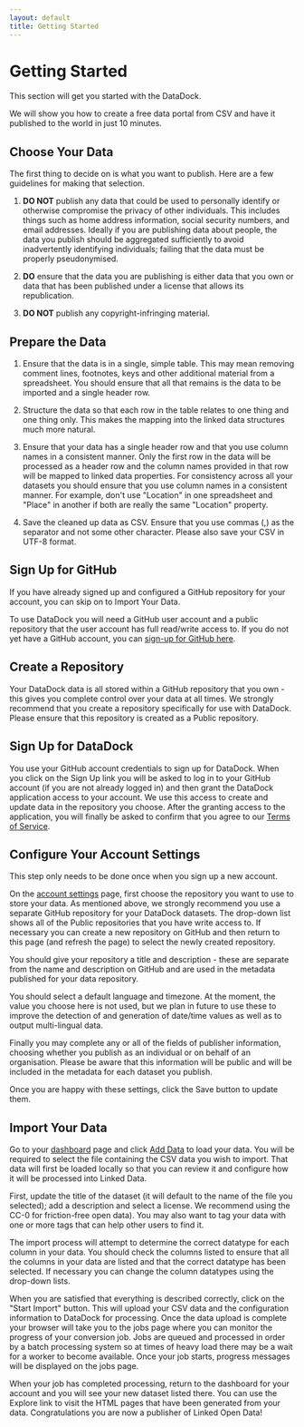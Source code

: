 ```yaml
---
layout: default
title: Getting Started
---
```


# Getting Started

This section will get you started with the DataDock.

We will show you how to create a free data portal from CSV and have it published to the
world in just 10 minutes.

## Choose Your Data

The first thing to decide on is what you want to publish. Here are a few guidelines 
for making that selection.

  1. **DO NOT** publish any data that could be used to personally identify or otherwise compromise the privacy of other individuals.
     This includes things such as home address information, social security numbers, and email addresses. Ideally
     if you are publishing data about people, the data you publish should be aggregated sufficiently to avoid inadvertently identifying
     individuals; failing that the data must be properly pseudonymised.
	 
  1. **DO** ensure that the data you are publishing is either data that you own or data that has been published under a license that allows
     its republication.
	 
  1. **DO NOT** publish any copyright-infringing material.
      
## Prepare the Data

  1. Ensure that the data is in a single, simple table. This may mean removing comment lines, footnotes, keys and other additional material
     from a spreadsheet. You should ensure that all that remains is the data to be imported and a single header row.
	 
  1. Structure the data so that each row in the table relates to one thing and one thing only. This makes the mapping into 
     the linked data structures much more natural.
	 
  1. Ensure that your data has a single header row and that you use column names in a consistent manner. 
     Only the first row in the data will be processed as a header row and the column names provided in that row will be mapped to linked 
	 data properties. For consistency across all your datasets you should ensure that you use column names in a consistent manner. For
     example, don't use "Location" in one spreadsheet and "Place" in another if both are really the same "Location" property.
	 
  1. Save the cleaned up data as CSV. Ensure that you use commas (,) as the separator and not some other character. Please also save your
     CSV in UTF-8 format.
   
## Sign Up for GitHub

If you have already signed up and configured a GitHub repository for your account, you can skip on to Import Your Data.

To use DataDock you will need a GitHub user account and a public repository that the user account has full read/write access to.
If you do not yet have a GitHub account, you can [sign-up for GitHub here](https://github.com/join/).

## Create a Repository

Your DataDock data is all stored within a GitHub repository that you own - this gives you complete control over your data at all times.
We strongly recommend that you create a repository specifically for use with DataDock. Please ensure that this repository is created as a Public repository.


## Sign Up for DataDock

You use your GitHub account credentials to sign up for DataDock. When you click on the Sign Up link you will be asked to log in to your GitHub account (if 
you are not already logged in) and then grant the DataDock application access to your account. We use this access to create and update data in the repository
you choose. After the granting access to the application, you will finally be asked to confirm that you agree to our 
[Terms of Service](http://manage.datadock.io/terms).

## Configure Your Account Settings

This step only needs to be done once when you sign up a new account.

On the [account settings](http://manage.datadock.io/settings) page, first choose the repository you want to use to store your data. As mentioned above,
we strongly recommend you use a separate GitHub repository for your DataDock datasets. The drop-down list shows all of the Public repositories
that you have write access to. If necessary you can create a new repository on GitHub and then return to this page (and refresh the page) to select the newly
created repository.

You should give your repository a title and description - these are separate from the name and description on GitHub and are used in the metadata published for
your data repository.

You should select a default language and timezone. At the moment, the value you choose here is not used, but we plan in future to use these to improve the 
detection of and generation of date/time values as well as to output multi-lingual data.

Finally you may complete any or all of the fields of publisher information, choosing whether you publish as an individual or on behalf of an organisation. 
Please be aware that this information will be public and will be included in the metadata for each dataset you publish.

Once you are happy with these settings, click the Save button to update them.
 
## Import Your Data

Go to your [dashboard](http://manage.datadock.io/sashboard) page and click [Add Data](http://manage.datadock.io/import) to load your data. 
You will be required to select the file containing the CSV data you wish to import. That data will first be loaded locally so that you can
review it and configure how it will be processed into Linked Data.

First, update the title of the dataset (it will default to the name of the file you selected); add a description and select a license. 
We recommend using the CC-0 for friction-free open data). You may also want to tag your data with one or more tags that can help other users to find it.

The import process will attempt to determine the correct datatype for each column in your data. You should check the columns listed
to ensure that all the columns in your data are listed and that the correct datatype has been selected. If necessary you can 
change the column datatypes using the drop-down lists.

When you are satisfied that everything is described correctly, click on the "Start Import" button. This will upload your CSV data
and the configuration information to DataDock for processing. Once the data upload is complete your browser will take you to the 
jobs page where you can monitor the progress of your conversion job. Jobs are queued and processed in order by a batch processing system so at times
of heavy load there may be a wait for a worker to become available. Once your job starts, progress messages will be displayed on the jobs page.

When your job has completed processing, return to the dashboard for your account and you will see your new dataset listed there. You can use
the Explore link to visit the HTML pages that have been generated from your data. Congratulations you are now a publisher of Linked Open Data!

